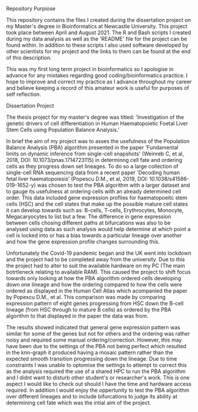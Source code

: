 Repository Purpiose

This repository contains the files I created during the dissertation project on my Master's degree in Bioinformatics at Newcastle University. This project took place between April and August 2021. The R and Bash scripts I created during my data analysis as well as the 'README' file for the project can be found within. In addition to these scripts I also used software developed by other scientists for my project and the links to them can be found at the end of this description.

This was my first long term project in bioinformatics so I apologise in advance for any mistakes regarding good coding/bioinformatics practice. I hope to improve and correct my practice as I advance throughout my career and believe keeping a record of this amateur work is useful for purposes of self reflection.

Dissertation Project

The thesis project for my master's degree was titled: 'Investigation of the genetic drivers of cell differentiation in Human Haematopoietic Foetal Liver Stem Cells using Population Balance Analysis.'

In brief the aim of my project was to asses the usefulness of the Population Balance Analysis (PBA) algorithm presented in the paper 'Fundamental limits on dynamic inference from single-cell snapshots' (Weinreb C, et al, 2018, DOI: 10.1073/pnas.1714723115) in determinng cell fate and ordering cells as they progress down set lineages. To do so a large collection of single-cell RNA sequencing data from a recent paper 'Decoding human fetal liver haematopoiesis’ (Popescu D.M., et al, 2019, DOI: 10.1038/s41586-019-1652-y) was chosen to test the PBA algorithm with a larger dataset and to gauge its usefulness at ordering cells with an already determined cell order. This data included gene expression profiles for haematopoeitc stem cells (HSC) and the cell states that make up the possible mature cell states it can develop towards such as: B-cells, T-cells, Erythrocytes, Monocyte, Megacaryocytes to list but a few. The difference in gene expression between cells chosing different paths at bifurcations was also to be analysed using data as such analysis would help determine at which point a cell is locked into or has a bias towards a particular lineage over another and how the gene expression profile changes surrounding this.

Unfortunately the Covid-19 pandemic began and the UK went into lockdown and the project had to be completed away from the university. Due to this the project had to alter to suit the available hardware on my PC (The main botrtleneck relating to available RAM). This caused the project to shift focus towards only looking at how the PBA algorithm ordered cells developing down one lineage and how the ordering compared to how the cells were ordered as displayed in the Human Cell Atlas which acompanied the paper by Popescu D.M., et al. This comparison was made by comparing expression pattern of eight genes progressing from HSC down the B-cell lineage (from HSC through to mature B cells) as ordered by the PBA algorithm to that displayed in the paper the data was from. 

The results showed indicated that general gene expression pattern was similar for some of the genes but not for others and the ordering was rather noisy and required some manual ordering/correction. However, this may have been due to the settings of the PBA not being perfect which resulted in the knn-graph it produced having a mosaic pattern rather than the expected smooth transition progressing down the lineage. Due to time constraints I was unable to optomise the settings to attempt to correct this as the analysis required the use of a shared HPC to run the PBA algorithm and I didnt want to disturb other student's or researcher's work. This is one aspect I would like to check out should I have the time and hardware access required. In addition I would enjoy the oppertunity to test the PBA algorithm over different lineages and to include bifurcations to judge its ability at determining cell fate which was the intial aim of the project.
